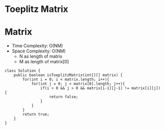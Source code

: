 # Toeplitz Matrix
# Matrix
* Time Complexity: O(NM)
* Space Complexity: O(NM)
    * N as length of matrix
    * M as length of matrix[0]
```
class Solution {
    public boolean isToeplitzMatrix(int[][] matrix) {
        for(int i = 0; i < matrix.length; i++){
            for(int j = 0; j < matrix[0].length; j++){
                if(i > 0 && j > 0 && matrix[i-1][j-1] != matrix[i][j]){
                    return false;
                }
            }
        }
        return true;
    }
}
```
